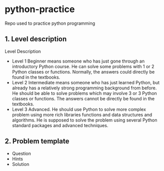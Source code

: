 # python-practice
Repo used to practice python programming


## 1.	Level description
Level	Description
- Level 1	Beginner means someone who has just gone through an introductory Python course. He can solve some problems with 1 or 2 Python classes or functions. Normally, the answers could directly be found in the textbooks.
- Level 2	Intermediate means someone who has just learned Python, but already has a relatively strong programming background from before. He should be able to solve problems which may involve 3 or 3 Python classes or functions. The answers cannot be directly be found in the textbooks.
- Level 3	Advanced. He should use Python to solve more complex problem using more rich libraries functions and data structures and algorithms. He is supposed to solve the problem using several Python standard packages and advanced techniques.

## 2.	Problem template

- Question
- Hints
- Solution
